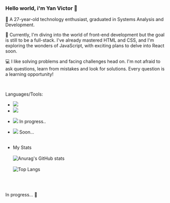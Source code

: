### Hello world, i'm Yan Victor 👋

<p>👋 A 27-year-old technology enthusiast, graduated in Systems Analysis and Development.</p>
<p>🚀 Currently, I'm diving into the world of front-end development but the goal is still to be a full-stack. I've already mastered HTML and CSS, and I'm exploring the wonders of JavaScript, with exciting plans to delve into React soon.<p>
<p>💻 I like solving problems and facing challenges head on. I'm not afraid to ask questions, learn from mistakes and look for solutions. Every question is a learning opportunity!<p>
<br>


Languages/Tools:<br>
- <img src="https://img.shields.io/badge/HTML5-E34F26?style=for-the-badge&logo=html5&logoColor=white"/>
- <img src="https://img.shields.io/badge/CSS3-1572B6?style=for-the-badge&logo=css3&logoColor=white"/>
- <img src="https://img.shields.io/badge/JavaScript-F7DF1E?style=for-the-badge&logo=javascript&logoColor=black"/> In progress..
- <img src="https://img.shields.io/badge/React-20232A?style=for-the-badge&logo=react&logoColor=61DAFB"/> Soon...
  <br>
   <br>
   
 - My Stats <br> <br>
![Anurag's GitHub stats](https://github-readme-stats.vercel.app/api?username=yanvictor-santos&show_icons=true&theme=highcontrast) <br> <br>
![Top Langs](https://github-readme-stats.vercel.app/api/top-langs/?username=yanvictor-santos&layout=compact&theme=highcontrast)
 <br>
 <br>

  In progress... :hammer:
